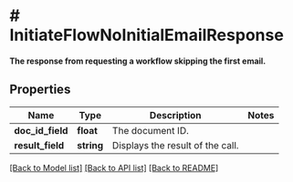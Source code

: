 # # InitiateFlowNoInitialEmailResponse

#### The response from requesting a workflow skipping the first email.

## Properties

Name | Type | Description | Notes
------------ | ------------- | ------------- | -------------
**doc_id_field** | **float** | The document ID. |
**result_field** | **string** | Displays the result of the call. |

[[Back to Model list]](../../README.md#models) [[Back to API list]](../../README.md#endpoints) [[Back to README]](../../README.md)
